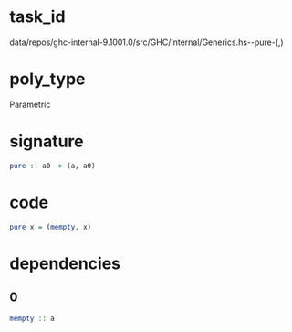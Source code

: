 
# task_id
data/repos/ghc-internal-9.1001.0/src/GHC/Internal/Generics.hs--pure-(,)

# poly_type
Parametric

# signature
```haskell
pure :: a0 -> (a, a0)
```   

# code
```haskell
pure x = (mempty, x)
```

# dependencies
## 0
```haskell
mempty :: a
```
